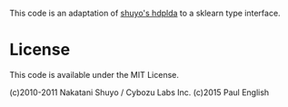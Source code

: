 This code is an adaptation of [shuyo's hdplda](https://github.com/shuyo/iir/blob/master/lda/hdplda2.py) to a sklearn type interface.

# License

This code is available under the MIT License.

(c)2010-2011 Nakatani Shuyo / Cybozu Labs Inc.
(c)2015 Paul English
